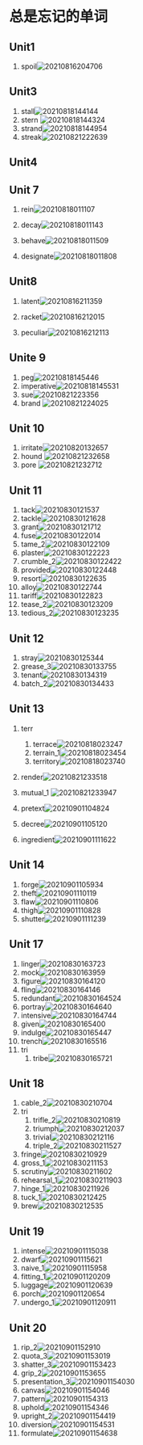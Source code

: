 # 总是忘记的单词

## Unit1

1. spoil![20210816204706](https://raw.githubusercontent.com/Logible/Image/main/note_image/20210816204706.png)

## Unit3

1. stall![20210818144144](https://raw.githubusercontent.com/Logible/Image/main/note_image/20210818144144.png)
2. stern ![20210818144324](https://raw.githubusercontent.com/Logible/Image/main/note_image/20210818144324.png) 
3. strand![20210818144954](https://raw.githubusercontent.com/Logible/Image/main/note_image/20210818144954.png)
4. streak![20210821222639](https://raw.githubusercontent.com/Logible/Image/main/note_image/20210821222639.png)

## Unit4

## Unit 7

1. rein![20210818011107](https://raw.githubusercontent.com/Logible/Image/main/note_image/20210818011107.png)

2. decay![20210818011143](https://raw.githubusercontent.com/Logible/Image/main/note_image/20210818011143.png)

3. behave![20210818011509](https://raw.githubusercontent.com/Logible/Image/main/note_image/20210818011509.png)

4. designate![20210818011808](https://raw.githubusercontent.com/Logible/Image/main/note_image/20210818011808.png)

## Unit8

1. latent![20210816211359](https://raw.githubusercontent.com/Logible/Image/main/note_image/20210816211359.png)

2. racket![20210816212015](https://raw.githubusercontent.com/Logible/Image/main/note_image/20210816212015.png)

3. peculiar![20210816212113](https://raw.githubusercontent.com/Logible/Image/main/note_image/20210816212113.png)

## Unite 9

1. peg![20210818145446](https://raw.githubusercontent.com/Logible/Image/main/note_image/20210818145446.png)
2. imperative![20210818145531](https://raw.githubusercontent.com/Logible/Image/main/note_image/20210818145531.png)
3. sue![20210821223356](https://raw.githubusercontent.com/Logible/Image/main/note_image/20210821223356.png)
4. brand ![20210821224025](https://raw.githubusercontent.com/Logible/Image/main/note_image/20210821224025.png)

## Unit 10

1. irritate![20210820132657](https://raw.githubusercontent.com/Logible/Image/main/note_image/20210820132657.png)
2. hound ![20210821232658](https://raw.githubusercontent.com/Logible/Image/main/note_image/20210821232658.png)
3. pore ![20210821232712](https://raw.githubusercontent.com/Logible/Image/main/note_image/20210821232712.png)

## Unit 11

1. tack![20210830121537](https://raw.githubusercontent.com/Logible/Image/main/note_image/20210830121537.png)
2. tackle![20210830121628](https://raw.githubusercontent.com/Logible/Image/main/note_image/20210830121628.png)
3. grant![20210830121712](https://raw.githubusercontent.com/Logible/Image/main/note_image/20210830121712.png)
4. fuse![20210830122014](https://raw.githubusercontent.com/Logible/Image/main/note_image/20210830122014.png)
5. tame_2![20210830122109](https://raw.githubusercontent.com/Logible/Image/main/note_image/20210830122109.png)
6. plaster![20210830122223](https://raw.githubusercontent.com/Logible/Image/main/note_image/20210830122223.png)
7. crumble_2![20210830122422](https://raw.githubusercontent.com/Logible/Image/main/note_image/20210830122422.png)
8. provided![20210830122448](https://raw.githubusercontent.com/Logible/Image/main/note_image/20210830122448.png)
9. resort![20210830122635](https://raw.githubusercontent.com/Logible/Image/main/note_image/20210830122635.png)
10. alloy![20210830122744](https://raw.githubusercontent.com/Logible/Image/main/note_image/20210830122744.png)
11. tariff![20210830122823](https://raw.githubusercontent.com/Logible/Image/main/note_image/20210830122823.png)
12. tease_2![20210830123209](https://raw.githubusercontent.com/Logible/Image/main/note_image/20210830123209.png)
13. tedious_2![20210830123235](https://raw.githubusercontent.com/Logible/Image/main/note_image/20210830123235.png)

## Unit 12

1. stray![20210830125344](https://raw.githubusercontent.com/Logible/Image/main/note_image/20210830125344.png)
2. grease_3![20210830133755](https://raw.githubusercontent.com/Logible/Image/main/note_image/20210830133755.png)
3. tenant![20210830134319](https://raw.githubusercontent.com/Logible/Image/main/note_image/20210830134319.png)
4. batch_2![20210830134433](https://raw.githubusercontent.com/Logible/Image/main/note_image/20210830134433.png)

## Unit 13

1. terr

   1. terrace![20210818023247](https://raw.githubusercontent.com/Logible/Image/main/note_image/20210818023247.png)
   2. terrain_1![20210818023454](https://raw.githubusercontent.com/Logible/Image/main/note_image/20210818023454.png)
   3. territory![20210818023740](https://raw.githubusercontent.com/Logible/Image/main/note_image/20210818023740.png)

2. render![20210821233518](https://raw.githubusercontent.com/Logible/Image/main/note_image/20210821233518.png)
3. mutual_1 ![20210821233947](https://raw.githubusercontent.com/Logible/Image/main/note_image/20210821233947.png)
4. pretext![20210901104824](https://raw.githubusercontent.com/Logible/Image/main/note_image/20210901104824.png)
5. decree![20210901105120](https://raw.githubusercontent.com/Logible/Image/main/note_image/20210901105120.png)
6. ingredient![20210901111622](https://raw.githubusercontent.com/Logible/Image/main/note_image/20210901111622.png)

## Unit 14

1. forge![20210901105934](https://raw.githubusercontent.com/Logible/Image/main/note_image/20210901105934.png)
2. theft![20210901110119](https://raw.githubusercontent.com/Logible/Image/main/note_image/20210901110119.png)
3. flaw![20210901110806](https://raw.githubusercontent.com/Logible/Image/main/note_image/20210901110806.png)
4. thigh![20210901110828](https://raw.githubusercontent.com/Logible/Image/main/note_image/20210901110828.png)
5. shutter![20210901111239](https://raw.githubusercontent.com/Logible/Image/main/note_image/20210901111239.png)

## Unit 17

1. linger![20210830163723](https://raw.githubusercontent.com/Logible/Image/main/note_image/20210830163723.png)
2. mock![20210830163959](https://raw.githubusercontent.com/Logible/Image/main/note_image/20210830163959.png)
3. figure![20210830164120](https://raw.githubusercontent.com/Logible/Image/main/note_image/20210830164120.png)
4. fling![20210830164146](https://raw.githubusercontent.com/Logible/Image/main/note_image/20210830164146.png)
5. redundant![20210830164524](https://raw.githubusercontent.com/Logible/Image/main/note_image/20210830164524.png)
6. portray![20210830164640](https://raw.githubusercontent.com/Logible/Image/main/note_image/20210830164640.png)
7. intensive![20210830164744](https://raw.githubusercontent.com/Logible/Image/main/note_image/20210830164744.png)
8. given![20210830165400](https://raw.githubusercontent.com/Logible/Image/main/note_image/20210830165400.png)
9. indulge![20210830165447](https://raw.githubusercontent.com/Logible/Image/main/note_image/20210830165447.png)
10. trench![20210830165516](https://raw.githubusercontent.com/Logible/Image/main/note_image/20210830165516.png)
11. tri
    1. tribe![20210830165721](https://raw.githubusercontent.com/Logible/Image/main/note_image/20210830165721.png)

## Unit 18

1. cable_2![20210830210704](https://raw.githubusercontent.com/Logible/Image/main/note_image/20210830210704.png)
2. tri
   1. trifle_2![20210830210819](https://raw.githubusercontent.com/Logible/Image/main/note_image/20210830210819.png)
   2. triumph![20210830212037](https://raw.githubusercontent.com/Logible/Image/main/note_image/20210830212037.png)
   3. trivial![20210830212116](https://raw.githubusercontent.com/Logible/Image/main/note_image/20210830212116.png)
   4. triple_2![20210830211527](https://raw.githubusercontent.com/Logible/Image/main/note_image/20210830211527.png)
3. fringe![20210830210929](https://raw.githubusercontent.com/Logible/Image/main/note_image/20210830210929.png)
4. gross_1![20210830211153](https://raw.githubusercontent.com/Logible/Image/main/note_image/20210830211153.png)
5. scrutiny![20210830211602](https://raw.githubusercontent.com/Logible/Image/main/note_image/20210830211602.png)
6. rehearsal_1![20210830211903](https://raw.githubusercontent.com/Logible/Image/main/note_image/20210830211903.png)
7. hinge_1![20210830211926](https://raw.githubusercontent.com/Logible/Image/main/note_image/20210830211926.png)
8. tuck_1![20210830212425](https://raw.githubusercontent.com/Logible/Image/main/note_image/20210830212425.png)
9. brew![20210830212535](https://raw.githubusercontent.com/Logible/Image/main/note_image/20210830212535.png)

## Unit 19

1. intense![20210901115038](https://raw.githubusercontent.com/Logible/Image/main/note_image/20210901115038.png)
2. dwarf![20210901115621](https://raw.githubusercontent.com/Logible/Image/main/note_image/20210901115621.png)
3. naive_1![20210901115958](https://raw.githubusercontent.com/Logible/Image/main/note_image/20210901115958.png)
4. fitting_1![20210901120209](https://raw.githubusercontent.com/Logible/Image/main/note_image/20210901120209.png)
5. luggage![20210901120639](https://raw.githubusercontent.com/Logible/Image/main/note_image/20210901120639.png)
6. porch![20210901120654](https://raw.githubusercontent.com/Logible/Image/main/note_image/20210901120654.png)
7. undergo_1![20210901120911](https://raw.githubusercontent.com/Logible/Image/main/note_image/20210901120911.png)

## Unit 20

1. rip_2![20210901152910](https://raw.githubusercontent.com/Logible/Image/main/note_image/20210901152910.png)
2. quota_3![20210901153019](https://raw.githubusercontent.com/Logible/Image/main/note_image/20210901153019.png)
3. shatter_3![20210901153423](https://raw.githubusercontent.com/Logible/Image/main/note_image/20210901153423.png)
4. grip_2![20210901153655](https://raw.githubusercontent.com/Logible/Image/main/note_image/20210901153655.png)
5. presentation_3![20210901154030](https://raw.githubusercontent.com/Logible/Image/main/note_image/20210901154030.png)
6. canvas![20210901154046](https://raw.githubusercontent.com/Logible/Image/main/note_image/20210901154046.png)
7. pattern![20210901154313](https://raw.githubusercontent.com/Logible/Image/main/note_image/20210901154313.png)
8. uphold![20210901154346](https://raw.githubusercontent.com/Logible/Image/main/note_image/20210901154346.png)
9. upright_2![20210901154419](https://raw.githubusercontent.com/Logible/Image/main/note_image/20210901154419.png)
10. diversion![20210901154531](https://raw.githubusercontent.com/Logible/Image/main/note_image/20210901154531.png)
11. formulate![20210901154638](https://raw.githubusercontent.com/Logible/Image/main/note_image/20210901154638.png)
